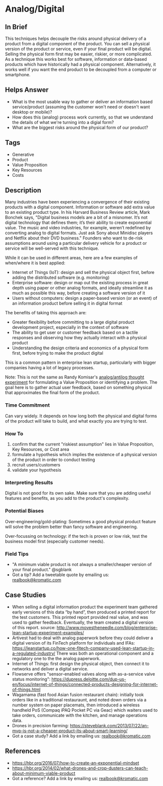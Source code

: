 # Analog/Digital

## In Brief

This techniques helps decouple the risks around physical delivery of a product from a digital component of the product. You can sell a physical version of the product or service, even if your final product will be digital. Selling the physical form first may be easier, riskier, or more complicated. As a technique this works best for software, information or data-based products which have historically had a physical component. Alternatively, it works well if you want the end product to be decoupled from a computer or smartphone.

## Helps Answer

 * What is the most usable way to gather or deliver an information based service/product (assuming the customer won't need or doesn't want desktop or mobile)?
 * How does this (analog) process work currently, so that we understand the details of what we're turning into a digial form?
 * What are the biggest risks around the physical form of our product?

## Tags
 * Generative
 * Product
 * Value Proposition
 * Key Resources
 * Costs

## Description

Many industries have been experiencing a convergence of their existing products with a digital component. Information or software add extra value to an existing product type. In his Harvard Business Review article, Mark Bonchek says, "Digital business models are a bit of a misnomer. It’s not digital technology that defines them; it’s their ability to create exponential value. The music and video industries, for example, weren’t redefined by converting analog to digital formats. Just ask Sony about Minidisc players and Netflix about their DVD business." Founders who want to de-risk assumptions around using a particular delivery vehicle for a product or service will be well-served with this technique. 

While it can be used in different areas, here are a few examples of when/where it is best applied:
 * Internet of Things (IoT): design and sell the physical object first, before adding the distributed software (e.g. monitoring)
 * Enterprise software: design or map out the existing process in great depth using paper or other analog formats, and ideally streamline it as much as possible this way, before creating a software version of it
 * Users without computers: design a paper-based version (or an event) of an information product before selling it in digital format

The benefits of taking this approach are:
 * Greater flexibility before committing to a large digital product development project, especially in the context of software
 * The ability to get user or customer feedback based on a tactile responses and observing how they actually interact with a physical product
 * Understanding the design criteria and economics of a physical form first, before trying to make the product digital

This is a common pattern in enterprise lean startup, particularly with bigger companies having a lot of legacy processes. 

Note: This is not the same as Randy Komisar's [analog/antilog thought experiment](http://ecorner.stanford.edu/videos/2418/Analogs-and-Antilogs-Nothing-is-Revolutionary) for formulating a Value Proposition or identifying a problem. The goal here is to gather actual user feedback, based on something physical that approximates the final form of the product. 

### Time Commitment

Can vary widely. It depends on how long both the physical and digital forms of the product will take to build, and what exactly you are trying to test. 

### How To

1. confirm that the current "riskiest assumption" lies in Value Proposition, Key Resources, or Cost area 
2. formulate a hypothesis which implies the existence of a physical version of the product in order to conduct testing
3. recruit users/customers
4. validate your hypothesis

### Interpreting Results

Digital is not good for its own sake. Make sure that you are adding useful features and benefits, as you add to the product's complexity. 

### Potential Biases

Over-engineering/gold-plating: Sometimes a good physical product feature will solve the problem better than fancy software and engineering.

Over-focussing on technology: if the tech is proven or low risk, test the business model first (especially customer needs).

### Field Tips
* "A minimum viable product is not always a smaller/cheaper version of your final product." @sgblank 
* Got a tip? Add a tweetable quote by emailing us: [realbook@kromatic.com](mailto:realbook@kromatic.com)

## Case Studies
* When selling a digital information product the experiment team gathered early versions of this data “by hand”, then produced a printed report for the test customers. This printed report provided real value, and was used to gather feedback. Eventually, the team created a digital version of this report. source: http://www.movestheneedle.com/blog/enterprise-lean-startup-experiment-examples/
* Artivest had to deal with analog paperwork before they could deliver a digital version of its FinTech platform for individuals and IFAs: https://leanstartup.co/how-one-fitech-company-used-lean-startup-in-a-regulated-industry/ There was both an operational component and a regulatory one to the the analog paperwork.
* Internet of Things: first design the physical object, then connect it to networks and deliver a digital service. 
* Flowserve offers "sensor-enabled valves along with as-a-service valve status monitoring": https://dupress.deloitte.com/dup-us-en/focus/internet-of-things/connected-products-designing-for-internet-of-things.html
* Wagamama (fast food Asian fusion restaurant chain): initially took orders like in a traditional restauraunt, and noted down orders via a number system on paper placemats, then introduced a wireless handheld PoS (Compaq iPAQ Pocket PC via Geac) which waiters used to take orders, communicate with the kitchen, and manage operations data. 
* Drones in precision farming: https://steveblank.com/2013/07/22/an-mvp-is-not-a-cheaper-product-its-about-smart-learning/
* Got a case study? Add a link by emailing us: [realbook@kromatic.com](mailto:realbook@kromatic.com) 
 
## References
* https://hbr.org/2016/07/how-to-create-an-exponential-mindset
* https://hbr.org/2014/02/what-drones-and-crop-dusters-can-teach-about-minimum-viable-product
* Got a reference? Add a link by emailing us: [realbook@kromatic.com](realbook@kromatic.com) 